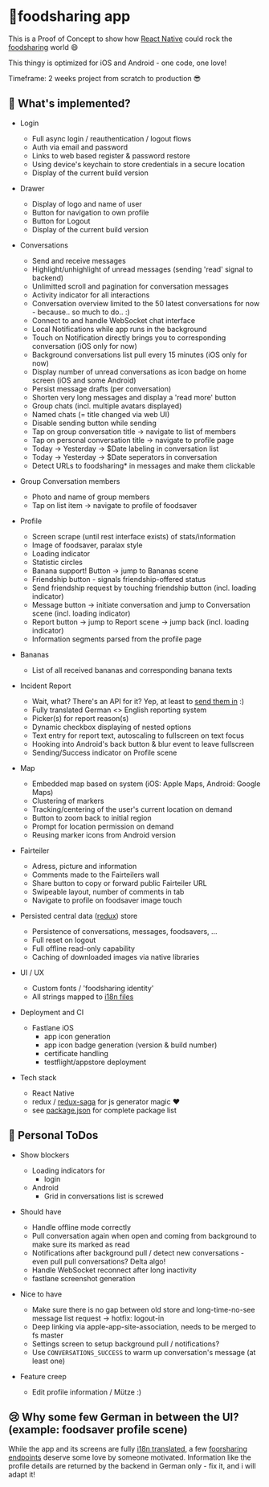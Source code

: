# 🍴foodsharing app

This is a Proof of Concept to show how [React Native](https://github.com/facebook/react-native) could rock the [foodsharing](https://foodsharing.network) world :smile:

This thingy is optimized for iOS and Android - one code, one love!

Timeframe: 2 weeks project from scratch to production 😎

## 🎉 What's implemented?

* Login
  * Full async login / reauthentication / logout flows
  * Auth via email and password
  * Links to web based register & password restore
  * Using device's keychain to store credentials in a secure location
  * Display of the current build version

* Drawer
  * Display of logo and name of user
  * Button for navigation to own profile
  * Button for Logout
  * Display of the current build version

* Conversations
  * Send and receive messages
  * Highlight/unhighlight of unread messages (sending 'read' signal to backend)
  * Unlimitted scroll and pagination for conversation messages
  * Activity indicator for all interactions
  * Conversation overview limited to the 50 latest conversations for now - because.. so much to do.. :)
  * Connect to and handle WebSocket chat interface
  * Local Notifications while app runs in the background
  * Touch on Notification directly brings you to corresponding conversation (iOS only for now)
  * Background conversations list pull every 15 minutes (iOS only for now)
  * Display number of unread conversations as icon badge on home screen (iOS and some Android)
  * Persist message drafts (per conversation)
  * Shorten very long messages and display a 'read more' button
  * Group chats (incl. multiple avatars displayed)
  * Named chats (= title changed via web UI)
  * Disable sending button while sending
  * Tap on group conversation title -> navigate to list of members
  * Tap on personal conversation title -> navigate to profile page
  * Today -> Yesterday -> $Date labeling in conversation list
  * Today -> Yesterday -> $Date seperators in conversation
  * Detect URLs to foodsharing* in messages and make them clickable

* Group Conversation members
  * Photo and name of group members
  * Tap on list item -> navigate to profile of foodsaver

* Profile
  * Screen scrape (until rest interface exists) of stats/information
  * Image of foodsaver, paralax style
  * Loading indicator
  * Statistic circles
  * Banana support! Button -> jump to Bananas scene
  * Friendship button - signals friendship-offered status
  * Send friendship request by touching friendship button (incl. loading indicator)
  * Message button -> initiate conversation and jump to Conversation scene (incl. loading indicator)
  * Report button -> jump to Report scene -> jump back (incl. loading indicator)
  * Information segments parsed from the profile page

* Bananas
  * List of all received bananas and corresponding banana texts

* Incident Report
  * Wait, what? There's an API for it? Yep, at least to [send them in](https://gitlab.com/foodsharing-dev/foodsharing/blob/master/src/Modules/Report/ReportXhr.php#L189-209) :)
  * Fully translated German <> English reporting system
  * Picker(s) for report reason(s)
  * Dynamic checkbox displaying of nested options
  * Text entry for report text, autoscaling to fullscreen on text focus
  * Hooking into Android's back button & blur event to leave fullscreen
  * Sending/Success indicator on Profile scene

* Map
  * Embedded map based on system (iOS: Apple Maps, Android: Google Maps)
  * Clustering of markers
  * Tracking/centering of the user's current location on demand
  * Button to zoom back to initial region
  * Prompt for location permission on demand
  * Reusing marker icons from Android version

* Fairteiler
  * Adress, picture and information
  * Comments made to the Fairteilers wall
  * Share button to copy or forward public Fairteiler URL
  * Swipeable layout, number of comments in tab
  * Navigate to profile on foodsaver image touch

* Persisted central data ([redux](https://redux.js.org/)) store
  * Persistence of conversations, messages, foodsavers, ...
  * Full reset on logout
  * Full offline read-only capability
  * Caching of downloaded images via native libraries

* UI / UX
  * Custom fonts / 'foodsharing identity'
  * All strings mapped to [i18n files](https://github.com/rastapasta/foodsharing/tree/master/assets/translations)

* Deployment and CI
  * Fastlane iOS
    * app icon generation
    * app icon badge generation (version & build number)
    * certificate handling
    * testflight/appstore deployment

* Tech stack
  * React Native
  * redux / [redux-saga](https://github.com/rastapasta/foodsharing/tree/master/src/sagas) for js generator magic :heart:
  * see [package.json](https://github.com/rastapasta/foodsharing/blob/master/package.json) for complete package list

## 🤔 Personal ToDos

* Show blockers
  * Loading indicators for
    * login
  * Android
    * Grid in conversations list is screwed

* Should have
  * Handle offline mode correctly
  * Pull conversation again when open and coming from background to make sure its marked as read
  * Notifications after background pull / detect new conversations - even pull pull conversations? Delta algo!
  * Handle WebSocket reconnect after long inactivity
  * fastlane screenshot generation

* Nice to have
  * Make sure there is no gap between old store and long-time-no-see message list request -> hotfix: logout-in
  * Deep linking via apple-app-site-association, needs to be merged to fs master
  * Settings screen to setup background pull / notifications?
  * Use ```CONVERSATIONS_SUCCESS``` to warm up conversation's message (at least one)

* Feature creep
  * Edit profile information / Mütze :)

## 😢 Why some few German in between the UI? (example: foodsaver profile scene)

While the app and its screens are fully [i18n translated](https://github.com/rastapasta/foodsharing/blob/master/assets/translations/en.json), a few [foorsharing endpoints](https://gitlab.com/foodsharing-dev/foodsharing/tree/master/src/Controller) deserve some love by someone motivated. Information like the profile details are returned by the backend in German only - fix it, and i will adapt it!